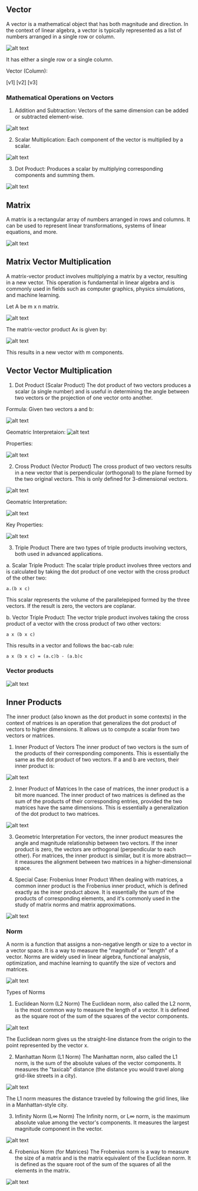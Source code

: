 ## Vector
A vector is a mathematical object that has both magnitude and direction. In the context of linear algebra, a vector is typically represented as a list of numbers arranged in a single row or column.

![alt text](./assests/image-2.png)

It has either a single row or a single column.

Vector (Column):

[v1]
[v2]
[v3]

### Mathematical Operations on Vectors

1. Addition and Subtraction:
Vectors of the same dimension can be added or subtracted element-wise.

![alt text](./assests/image-3.png)

2. Scalar Multiplication:
Each component of the vector is multiplied by a scalar.

![alt text](./assests/image-4.png)

3. Dot Product:
Produces a scalar by multiplying corresponding components and summing them.

![alt text](./assests/image-5.png)


## Matrix
A matrix is a rectangular array of numbers arranged in rows and columns. It can be used to represent linear transformations, systems of linear equations, and more.

![alt text](./assests/image-6.png)

## Matrix Vector Multiplication

A matrix-vector product involves multiplying a matrix by a vector, resulting in a new vector. This operation is fundamental in linear algebra and is commonly used in fields such as computer graphics, physics simulations, and machine learning.

Let A be m x n matrix.

![alt text](./assests/image.png)

The matrix-vector product Ax is given by:

![alt text](./assests/image-1.png)

This results in a new vector with m components.


## Vector Vector Multiplication
1. Dot Product (Scalar Product)
The dot product of two vectors produces a scalar (a single number) and is useful in determining the angle between two vectors or the projection of one vector onto another.

Formula:
Given two vectors a and b:

![alt text](./assests/image-7.png)

Geomatric Interpretaion:
![alt text](./assests/image-10.png)

Properties:

![alt text](./assests/image-8.png)

2. Cross Product (Vector Product)
The cross product of two vectors results in a new vector that is perpendicular (orthogonal) to the plane formed by the two original vectors. This is only defined for 3-dimensional vectors.

![alt text](./assests/image-9.png)

Geomatric Interpretation:

![alt text](./assests/image-11.png)

Key Properties:

![alt text](./assests/image-12.png)

3. Triple Product
There are two types of triple products involving vectors, both used in advanced applications.

a. Scalar Triple Product:
The scalar triple product involves three vectors and is calculated by taking the dot product of one vector with the cross product of the other two:

    a.(b x c)

This scalar represents the volume of the parallelepiped formed by the three vectors. If the result is zero, the vectors are coplanar.

b. Vector Triple Product:
The vector triple product involves taking the cross product of a vector with the cross product of two other vectors:

    a x (b x c)

This results in a vector and follows the bac-cab rule:

    a x (b x c) = (a.c)b - (a.b)c


### Vector products

![alt text](./assests/image-13.png)


## Inner Products
The inner product (also known as the dot product in some contexts) in the context of matrices is an operation that generalizes the dot product of vectors to higher dimensions. It allows us to compute a scalar from two vectors or matrices.

1. Inner Product of Vectors
The inner product of two vectors is the sum of the products of their corresponding components. This is essentially the same as the dot product of two vectors. If a and b are vectors, their inner product is:

![alt text](./assests/image-14.png)

2. Inner Product of Matrices
In the case of matrices, the inner product is a bit more nuanced. The inner product of two matrices is defined as the sum of the products of their corresponding entries, provided the two matrices have the same dimensions. This is essentially a generalization of the dot product to two matrices.

![alt text](./assests/image-15.png)

3. Geometric Interpretation
For vectors, the inner product measures the angle and magnitude relationship between two vectors. If the inner product is zero, the vectors are orthogonal (perpendicular to each other). For matrices, the inner product is similar, but it is more abstract—it measures the alignment between two matrices in a higher-dimensional space.

4. Special Case: Frobenius Inner Product
When dealing with matrices, a common inner product is the Frobenius inner product, which is defined exactly as the inner product above. It is essentially the sum of the products of corresponding elements, and it's commonly used in the study of matrix norms and matrix approximations.

![alt text](./assests/image-16.png)


### Norm
A norm is a function that assigns a non-negative length or size to a vector in a vector space. It is a way to measure the "magnitude" or "length" of a vector. Norms are widely used in linear algebra, functional analysis, optimization, and machine learning to quantify the size of vectors and matrices.

![alt text](./assests/image-17.png)

Types of Norms

1. Euclidean Norm (L2 Norm)
The Euclidean norm, also called the L2 norm, is the most common way to measure the length of a vector. It is defined as the square root of the sum of the squares of the vector components.

![alt text](./assests/image-18.png)

The Euclidean norm gives us the straight-line distance from the origin to the point represented by the vector x.

2. Manhattan Norm (L1 Norm)
The Manhattan norm, also called the L1 norm, is the sum of the absolute values of the vector components. It measures the "taxicab" distance (the distance you would travel along grid-like streets in a city).

![alt text](./assests/image-19.png)

The L1 norm measures the distance traveled by following the grid lines, like in a Manhattan-style city.

3. Infinity Norm (L∞ Norm)
The Infinity norm, or L∞ norm, is the maximum absolute value among the vector's components. It measures the largest magnitude component in the vector.

![alt text](./assests/image-20.png)

4. Frobenius Norm (for Matrices)
The Frobenius norm is a way to measure the size of a matrix and is the matrix equivalent of the Euclidean norm. It is defined as the square root of the sum of the squares of all the elements in the matrix.

![alt text](./assests/image-21.png)